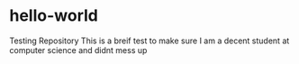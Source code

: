 # hello-world
Testing Repository
This is a breif test to make sure I am a decent student at computer science and didnt mess up
